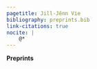 ```yaml
---
pagetitle: Jill-Jênn Vie
bibliography: preprints.bib
link-citations: true
nocite: |
    @*
---
```

**Preprints**
